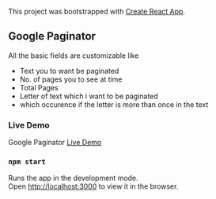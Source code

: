 This project was bootstrapped with [Create React App](https://github.com/facebook/create-react-app).

## Google Paginator 

All the basic fields are customizable like 
- Text you to want be paginated 
- No. of pages you to see at time
- Total Pages
- Letter of text which i want to be paginated
- which occurence if the letter is more than once in the text


### Live Demo
Google Paginator [Live Demo](http://googlepaginator.s3-website.ap-south-1.amazonaws.com/)

### `npm start`

Runs the app in the development mode.<br />
Open [http://localhost:3000](http://localhost:3000) to view it in the browser.
